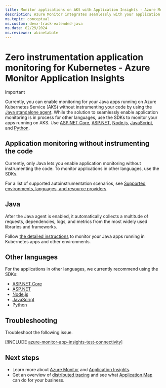 ```yaml
---
title: Monitor applications on AKS with Application Insights - Azure Monitor | Microsoft Docs
description: Azure Monitor integrates seamlessly with your application running on Azure Kubernetes Service and allows you to spot the problems with your apps quickly.
ms.topic: conceptual
ms.custom: devx-track-extended-java
ms.date: 02/29/2024
ms.reviewer: abinetabate
---
```


# Zero instrumentation application monitoring for Kubernetes - Azure Monitor Application Insights

> [!IMPORTANT]
> Currently, you can enable monitoring for your Java apps running on Azure Kubernetes Service (AKS) without instrumenting your code by using the [Java standalone agent](./opentelemetry-enable.md?tabs=java).
> While the solution to seamlessly enable application monitoring is in process for other languages, use the SDKs to monitor your apps running on AKS. Use [ASP.NET Core](./asp-net-core.md), [ASP.NET](./asp-net.md), [Node.js](./nodejs.md), [JavaScript](./javascript.md), and [Python](/previous-versions/azure/azure-monitor/app/opencensus-python).

## Application monitoring without instrumenting the code
Currently, only Java lets you enable application monitoring without instrumenting the code. To monitor applications in other languages, use the SDKs.

For a list of supported autoinstrumentation scenarios, see [Supported environments, languages, and resource providers](codeless-overview.md#supported-environments-languages-and-resource-providers).

## Java
After the Java agent is enabled, it automatically collects a multitude of requests, dependencies, logs, and metrics from the most widely used libraries and frameworks.

Follow [the detailed instructions](./opentelemetry-enable.md?tabs=java) to monitor your Java apps running in Kubernetes apps and other environments.

## Other languages

For the applications in other languages, we currently recommend using the SDKs:
* [ASP.NET Core](./asp-net-core.md)
* [ASP.NET](./asp-net.md)
* [Node.js](./nodejs.md) 
* [JavaScript](./javascript.md)
* [Python](/previous-versions/azure/azure-monitor/app/opencensus-python)

## Troubleshooting

Troubleshoot the following issue.

[!INCLUDE [azure-monitor-app-insights-test-connectivity](../../../includes/azure-monitor-app-insights-test-connectivity.md)]

## Next steps

* Learn more about [Azure Monitor](../overview.md) and [Application Insights](./app-insights-overview.md).
* Get an overview of [distributed tracing](distributed-trace-data.md) and see what [Application Map](./app-map.md?tabs=net) can do for your business.
